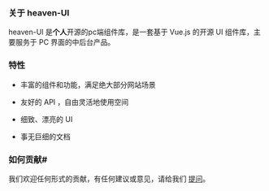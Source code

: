### 关于 heaven-UI


heaven-UI 是**个人**开源的pc端组件库，是一套基于 Vue.js 的开源 UI 组件库，主要服务于 PC 界面的中后台产品。

### 特性

- 丰富的组件和功能，满足绝大部分网站场景

- 友好的 API ，自由灵活地使用空间

- 细致、漂亮的 UI

- 事无巨细的文档

  





### 如何贡献#
我们欢迎任何形式的贡献，有任何建议或意见，请给我们 [提问](https://github.com/hujinbin/Heaven-UI/issues)。